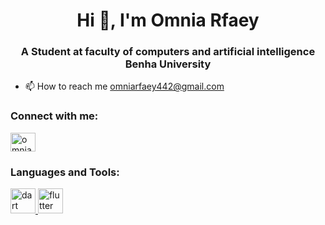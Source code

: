 <h1 align="center">Hi 👋, I'm Omnia Rfaey</h1>
<h3 align="center">A Student at faculty of computers and artificial intelligence Benha University</h3>

- 📫 How to reach me omniarfaey442@gmail.com

<h3 align="left">Connect with me:</h3>
<p align="left">
<a href="https://linkedin.com/in/omnia rfaey" target="blank"><img align="center" src="https://raw.githubusercontent.com/rahuldkjain/github-profile-readme-generator/master/src/images/icons/Social/linked-in-alt.svg" alt="omnia rfaey" height="30" width="40" /></a>
</p>

<h3 align="left">Languages and Tools:</h3>
<p align="left"> <a href="https://dart.dev" target="_blank" rel="noreferrer"> <img src="https://www.vectorlogo.zone/logos/dartlang/dartlang-icon.svg" alt="dart" width="40" height="40"/> </a> <a href="https://flutter.dev" target="_blank" rel="noreferrer"> <img src="https://www.vectorlogo.zone/logos/flutterio/flutterio-icon.svg" alt="flutter" width="40" height="40"/> </a> </p>
